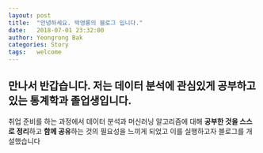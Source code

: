 ```yaml
---
layout: post
title:  "안녕하세요. 박영롱의 블로그 입니다."
date:   2018-07-01 23:32:00
author: Yeongrong Bak
categories: Story
tags:	welcome
---
```


## 만나서 반갑습니다. 저는 데이터 분석에 관심있게 공부하고 있는 통계학과 졸업생입니다.
취업 준비를 하는 과정에서 데이터 분석과 머신러닝 알고리즘에 대해 **공부한 것을 스스로 정리**하고 **함께 공유**하는 것의
필요성을 느끼게 되었고 이를 실행하고자 블로그를 개설했습니다
